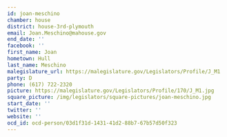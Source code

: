```yaml
---
id: joan-meschino
chamber: house
district: house-3rd-plymouth
email: Joan.Meschino@mahouse.gov
end_date: ''
facebook: ''
first_name: Joan
hometown: Hull
last_name: Meschino
malegislature_url: https://malegislature.gov/Legislators/Profile/J_M1
party: D
phone: (617) 722-2320
picture: https://malegislature.gov/Legislators/Profile/170/J_M1.jpg
square_picture: /img/legislators/square-pictures/joan-meschino.jpg
start_date: ''
twitter: ''
website: ''
ocd_id: ocd-person/03d1f31d-1431-41d2-88b7-67b57d50f323
---
```

